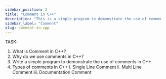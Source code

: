 ```yaml
---
sidebar_position: 2
title: "Comment in C++"
description: "This is a simple program to demonstrate the use of comments in C Plus Plus."
sidebar_label: "Comment"
slug: comment-in-cpp
---
```


TASK:

1. What is Comment in C++?
2. Why do we use comments in C++?
3. Write a simple program to demonstrate the use of comments in C++.
4. Types of comments in C++
   i. Single Line Comment
   ii. Multi Line Comment
   iii. Documentation Comment